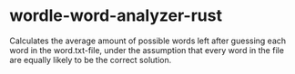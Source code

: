 # wordle-word-analyzer-rust

Calculates the average amount of possible words left after guessing each word in the word.txt-file, under the assumption that every word in the file are equally likely to be the correct solution.
